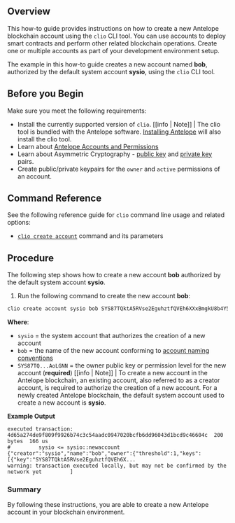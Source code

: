 ## Overview

This how-to guide provides instructions on how to create a new Antelope blockchain account using the `clio` CLI tool. You can use accounts to deploy smart contracts and perform other related blockchain operations. Create one or multiple accounts as part of your development environment setup.

The example in this how-to guide creates a new account named **bob**, authorized by the default system account **sysio**, using the `clio` CLI tool.

## Before you Begin

Make sure you meet the following requirements:

* Install the currently supported version of `clio`.
[[info | Note]]
| The clio tool is bundled with the Antelope software. [Installing Antelope](../../00_install/index.md) will also install the clio tool.
* Learn about [Antelope Accounts and Permissions](/protocol-guides/04_accounts_and_permissions.md)
* Learn about Asymmetric Cryptography - [public key](/glossary.md#public-key) and [private key](/glossary.md#private-key) pairs.
* Create public/private keypairs for the `owner` and `active` permissions of an account.

## Command Reference

See the following reference guide for `clio` command line usage and related options:
* [`clio create account`](../03_command-reference/create/account.md) command and its parameters

## Procedure

The following step shows how to create a new account **bob** authorized by the default system account **sysio**.

1. Run the following command to create the new account **bob**:

```sh
clio create account sysio bob SYS87TQktA5RVse2EguhztfQVEh6XXxBmgkU8b4Y5YnGvtYAoLGNN
```
**Where**:
* `sysio` = the system account that authorizes the creation of a new account
* `bob` = the name of the new account conforming to [account naming conventions](/protocol-guides/04_accounts_and_permissions.md#2-accounts)
* `SYS87TQ...AoLGNN` = the owner public key or permission level for the new account (**required**)
[[info | Note]]
| To create a new account in the Antelope blockchain, an existing account, also referred to as a creator account, is required to authorize the creation of a new account. For a newly created Antelope blockchain, the default system account used to create a new account is **sysio**.

**Example Output**

```console
executed transaction: 4d65a274de9f809f9926b74c3c54aadc0947020bcfb6dd96043d1bcd9c46604c  200 bytes  166 us
#         sysio <= sysio::newaccount            {"creator":"sysio","name":"bob","owner":{"threshold":1,"keys":[{"key":"SYS87TQktA5RVse2EguhztfQVEh6X...
warning: transaction executed locally, but may not be confirmed by the network yet         ]
```

### Summary

By following these instructions, you are able to create a new Antelope account in your blockchain environment.
